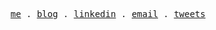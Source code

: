 <p align="center">
  <samp>
    <a href="https://www.elattariyassine.me/">me</a> .
    <a href="https://www.blog.elattariyassine.me/">blog</a> .
    <a href="https://www.linkedin.com/in/elattari-yassine/">linkedin</a> .
    <a href="mailto:yassineattari64@gmail.com">email</a> .
    <a href="https://twitter.com/ELATTARIYassine">tweets</a> 
  </samp>
</p>

